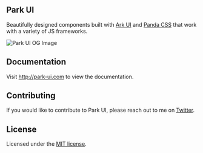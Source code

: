 ## Park UI

Beautifully designed components built with [Ark UI](https://ark-ui.com) and [Panda CSS](https://panda-css.com) that work with a variety of JS frameworks.


![Park UI OG Image](https://park-ui.com/opengraph-image.png)


## Documentation

Visit http://park-ui.com to view the documentation.

## Contributing

If you would like to contribute to Park UI, please reach out to me on [Twitter](https://twitter.com/grizzly_codes).

## License

Licensed under the [MIT license](https://github.com/cschroeter/park-ui/blob/main/LICENSE).
